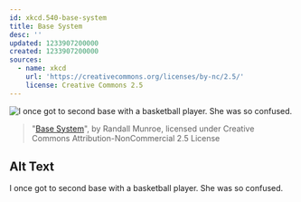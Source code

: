 ```yaml
---
id: xkcd.540-base-system
title: Base System
desc: ''
updated: 1233907200000
created: 1233907200000
sources:
  - name: xkcd
    url: 'https://creativecommons.org/licenses/by-nc/2.5/'
    license: Creative Commons 2.5
---
```

![I once got to second base with a basketball player.  She was so confused.](https://imgs.xkcd.com/comics/base_system.png)
> "[Base System](https://xkcd.com/540/)", by Randall Munroe, licensed under Creative Commons Attribution-NonCommercial 2.5 License

## Alt Text
I once got to second base with a basketball player.  She was so confused.
